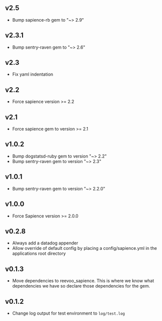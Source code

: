 ## v2.5
- Bump sapience-rb gem to "~> 2.9"

## v2.3.1
- Bump sentry-raven gem to "~> 2.6"

## v2.3
- Fix yaml indentation

## v2.2
- Force sapience version >= 2.2

## v2.1
- Force sapience gem to version >= 2.1

## v1.0.2

- Bump dogstatsd-ruby gem to version "~> 2.2"
- Bump sentry-raven gem to version "~> 2.3"

## v1.0.1

- Bump sentry-raven gem to version "~> 2.2.0"

## v1.0.0

- Force Sapience version >= 2.0.0

## v0.2.8

- Always add a datadog appender
- Allow override of default config by placing a config/sapience.yml in the applications root directory

## v0.1.3

- Move dependencies to reevoo_sapience. This is where we know what dependencies we have so declare those dependencies for the gem.

## v0.1.2

- Change log output for test environment to `log/test.log`
